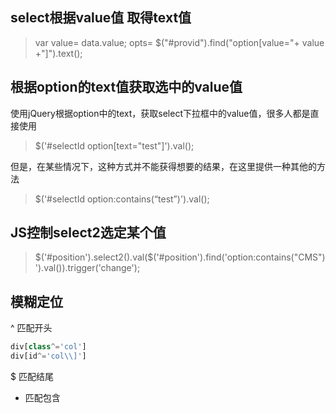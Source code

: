 ## select根据value值 取得text值

>var value= data.value;
>opts= $("#provid").find("option[value="+ value +"]").text();


## 根据option的text值获取选中的value值  
使用jQuery根据option中的text，获取select下拉框中的value值，很多人都是直接使用
>$('#selectId option[text="test"]').val();  

但是，在某些情况下，这种方式并不能获得想要的结果，在这里提供一种其他的方法
>$('#selectId option:contains(“test”)').val();

## JS控制select2选定某个值
>$('#position').select2().val($('#position').find('option:contains("CMS")').val()).trigger('change');

## 模糊定位
^ 匹配开头
```javascript
div[class^='col']
div[id^='col\\]']
```

$ 匹配结尾
* 匹配包含
